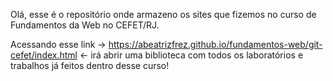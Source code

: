 Olá, esse é o repositório onde armazeno os sites que fizemos no curso de Fundamentos da Web no CEFET/RJ.

Acessando esse link -> https://abeatrizfrez.github.io/fundamentos-web/git-cefet/index.html <- irá abrir uma biblioteca com todos os laboratórios e trabalhos já feitos dentro desse curso!
